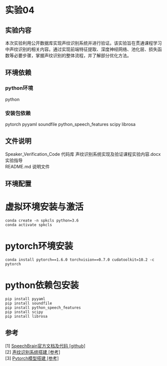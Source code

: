 # 实验04
## 实验内容
本次实验利用公开数据库实现声纹识别系统并进行验证。该实验旨在贯通课程学习中声纹识别的相关内容。通过实现前端特征提取、深度神经网络、池化层、损失函数等必要步骤，掌握声纹识别的整体流程，并了解部分优化方法。
## 环境依赖
### python环境
python
### 安装包依赖
pytorch
pyyaml
soundfile
python_speech_features
scipy
librosa
## 文件说明
Speaker_Verification_Code 代码库
声纹识别系统实现及验证课程实验内容.docx 实验指导  
README.md 说明文件
## 环境配置
# 虚拟环境安装与激活
```
conda create -n spkcls python=3.6
conda activate spkcls
```
# pytorch环境安装
```
conda install pytorch==1.6.0 torchvision==0.7.0 cudatoolkit=10.2 -c pytorch
```
# python依赖包安装
```
pip install pyyaml
pip install soundfile
pip install python_speech_features
pip install scipy
pip install librosa
```

## 参考
[1] [SpeechBrain官方文档及代码 [github]](https://github.com/speechbrain/speechbrain)  
[2] [声纹识别系统搭建 [参考]](https://github.com/zengchang233/asv_beginner/tree/master)  
[3] [Pytorch模型搭建 [参考]](https://pytorch.org/tutorials/beginner/blitz/neural_networks_tutorial.html#sphx-glr-beginner-blitz-neural-networks-tutorial-py)  